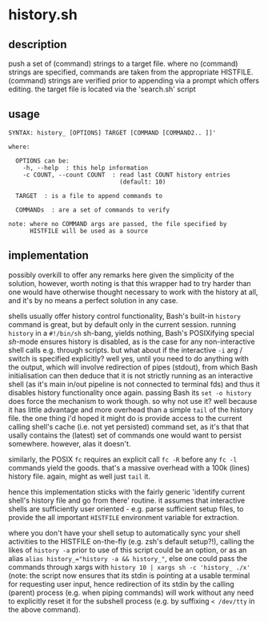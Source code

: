 # history.sh

## description
push a set of (command) strings to a target file. where no (command) strings are specified, commands are taken from the appropriate HISTFILE. (command) strings are verified prior to appending via a prompt which offers editing. the target file is located via the 'search.sh' script

## usage
```
SYNTAX: history_ [OPTIONS] TARGET [COMMAND [COMMAND2.. ]]'

where:

  OPTIONS can be:
    -h, --help  : this help information
    -c COUNT, --count COUNT  : read last COUNT history entries
                               (default: 10)

  TARGET  : is a file to append commands to

  COMMANDs  : are a set of commands to verify

note: where no COMMAND args are passed, the file specified by
      HISTFILE will be used as a source
```

## implementation
possibly overkill to offer any remarks here given the simplicity of the solution, however, worth noting is that this wrapper had to try harder than one would have otherwise thought necessary to work with the history at all, and it's by no means a perfect solution in any case.

shells usually offer history control functionality, Bash's built-in `history` command is great, but by default only in the current session. running `history` in a `#!/bin/sh` sh-bang, yields nothing, Bash's POSIXifying special *sh*-mode ensures history is disabled, as is the case for any non-interactive shell calls e.g. through scripts. but what about if the interactive `-i` arg / switch is specified explicitly? well yes, until you need to do anything with the output, which will involve redirection of pipes (stdout), from which Bash initialisation can then deduce that it is not strictly running as an interactive shell (as it's main in/out pipeline is not connected to terminal fds) and thus it disables history functionality once again. passing Bash its `set -o history` does force the mechanism to work though. so why not use it? well because it has little advantage and more overhead than a simple `tail` of the history file. the one thing i'd hoped it might do is provide access to the current calling shell's cache (i.e. not yet persisted) command set, as it's that that usally contains the (latest) set of commands one would want to persist somewhere. however, alas it doesn't.

similarly, the POSIX `fc` requires an explicit call `fc -R` before any `fc -l` commands yield the goods. that's a massive overhead with a 100k (lines) history file. again, might as well just `tail` it.

hence this implementation sticks with the fairly generic 'identify current shell's history file and go from there' routine. it assumes that interactive shells are sufficiently user oriented - e.g. parse sufficient setup files, to provide the all important `HISTFILE` environment variable for extraction.

where you don't have your shell setup to automatically sync your shell activities to the HISTFILE on-the-fly (e.g. zsh's default setup?!), calling the likes of `history -a` prior to use of this script could be an option, or as an alias `alias history_="history -a && history_"`, else one could pass the commands through xargs with `history 10 | xargs sh -c 'history_ ./x'` (note: the script now ensures that its stdin is pointing at a usable terminal for requesting user input, hence redirection of its stdin by the calling (parent) process (e.g. when piping commands) will work without any need to explicitly reset it for the subshell process (e.g. by suffixing `< /dev/tty` in the above command).
